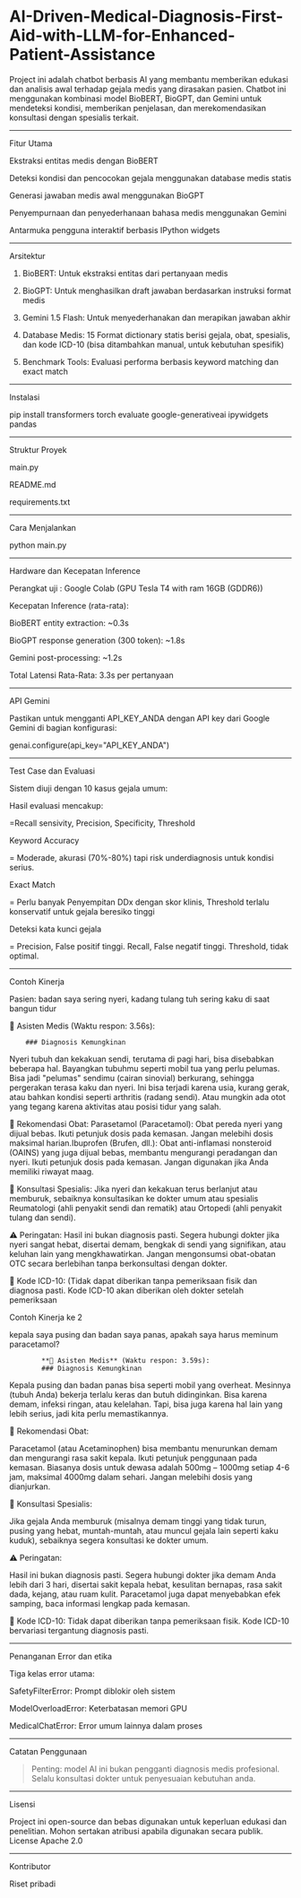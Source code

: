 # AI-Driven-Medical-Diagnosis-First-Aid-with-LLM-for-Enhanced-Patient-Assistance


Project ini adalah chatbot berbasis AI yang membantu memberikan edukasi dan analisis awal terhadap gejala medis yang dirasakan pasien. Chatbot ini menggunakan kombinasi model BioBERT, BioGPT, dan Gemini untuk mendeteksi kondisi, memberikan penjelasan, dan merekomendasikan konsultasi dengan spesialis terkait.


---

Fitur Utama

Ekstraksi entitas medis dengan BioBERT

Deteksi kondisi dan pencocokan gejala menggunakan database medis statis

Generasi jawaban medis awal menggunakan BioGPT

Penyempurnaan dan penyederhanaan bahasa medis menggunakan Gemini

Antarmuka pengguna interaktif berbasis IPython widgets



---

Arsitektur

1. BioBERT: Untuk ekstraksi entitas dari pertanyaan medis


2. BioGPT: Untuk menghasilkan draft jawaban berdasarkan instruksi format medis


3. Gemini 1.5 Flash: Untuk menyederhanakan dan merapikan jawaban akhir


4. Database Medis: 15 Format dictionary statis berisi gejala, obat, spesialis, dan kode ICD-10 (bisa ditambahkan manual, untuk kebutuhan spesifik)


5. Benchmark Tools: Evaluasi performa berbasis keyword matching dan exact match




---

Instalasi

pip install transformers torch evaluate google-generativeai ipywidgets pandas


---

Struktur Proyek

 main.py
 
 README.md

 requirements.txt


---

Cara Menjalankan

python main.py


---

Hardware dan Kecepatan Inference

Perangkat uji : Google Colab (GPU Tesla T4 with ram 16GB (GDDR6))

Kecepatan Inference (rata-rata):

BioBERT entity extraction: ~0.3s

BioGPT response generation (300 token): ~1.8s

Gemini post-processing: ~1.2s


Total Latensi Rata-Rata: 3.3s per pertanyaan



---

API Gemini

Pastikan untuk mengganti API_KEY_ANDA dengan API key dari Google Gemini di bagian konfigurasi:

genai.configure(api_key="API_KEY_ANDA")


---

Test Case dan Evaluasi

Sistem diuji dengan 10 kasus gejala umum:


Hasil evaluasi mencakup:

=Recall sensivity, Precision, Specificity, Threshold

Keyword Accuracy

= Moderade, akurasi (70%-80%) tapi risk underdiagnosis untuk kondisi serius.

Exact Match

= Perlu banyak Penyempitan DDx dengan skor klinis, Threshold terlalu konservatif untuk gejala beresiko tinggi

Deteksi kata kunci gejala

= Precision, False positif tinggi. Recall, False negatif tinggi. Threshold, tidak optimal.

---

Contoh Kinerja

Pasien: badan saya sering nyeri, kadang tulang tuh sering kaku di saat bangun tidur 

🤖 Asisten Medis (Waktu respon: 3.56s):

        ### Diagnosis Kemungkinan
Nyeri tubuh dan kekakuan sendi, terutama di pagi hari, bisa disebabkan beberapa hal. Bayangkan tubuhmu seperti mobil tua yang perlu pelumas. Bisa jadi "pelumas" sendimu (cairan sinovial) berkurang, sehingga pergerakan terasa kaku dan nyeri. Ini bisa terjadi karena usia, kurang gerak, atau bahkan kondisi seperti arthritis (radang sendi). Atau mungkin ada otot yang tegang karena aktivitas atau posisi tidur yang salah. 

💊 Rekomendasi Obat: Parasetamol (Paracetamol): Obat pereda nyeri yang dijual bebas. Ikuti petunjuk dosis pada kemasan. Jangan melebihi dosis maksimal harian.Ibuprofen (Brufen, dll.): Obat anti-inflamasi nonsteroid (OAINS) yang juga dijual bebas, membantu mengurangi peradangan dan nyeri. Ikuti petunjuk dosis pada kemasan. Jangan digunakan jika Anda memiliki riwayat maag. 

🏥 Konsultasi Spesialis: Jika nyeri dan kekakuan terus berlanjut atau memburuk, sebaiknya konsultasikan ke dokter umum atau spesialis Reumatologi (ahli penyakit sendi dan rematik) atau Ortopedi (ahli penyakit tulang dan sendi). 

⚠️ Peringatan: Hasil ini bukan diagnosis pasti. Segera hubungi dokter jika nyeri sangat hebat, disertai demam, bengkak di sendi yang signifikan, atau keluhan lain yang mengkhawatirkan. Jangan mengonsumsi obat-obatan OTC secara berlebihan tanpa berkonsultasi dengan dokter. 

📌 Kode ICD-10: (Tidak dapat diberikan tanpa pemeriksaan fisik dan diagnosa pasti. Kode ICD-10 akan diberikan oleh dokter setelah pemeriksaan

Contoh Kinerja ke 2

kepala saya pusing dan badan saya panas, apakah saya harus meminum paracetamol?

            **🤖 Asisten Medis** (Waktu respon: 3.59s):
            ### Diagnosis Kemungkinan
Kepala pusing dan badan panas bisa seperti mobil yang overheat. Mesinnya (tubuh Anda) bekerja terlalu keras dan butuh didinginkan. Bisa karena demam, infeksi ringan, atau kelelahan. Tapi, bisa juga karena hal lain yang lebih serius, jadi kita perlu memastikannya.

💊 Rekomendasi Obat:

Paracetamol (atau Acetaminophen) bisa membantu menurunkan demam dan mengurangi rasa sakit kepala. Ikuti petunjuk penggunaan pada kemasan. Biasanya dosis untuk dewasa adalah 500mg – 1000mg setiap 4-6 jam, maksimal 4000mg dalam sehari. Jangan melebihi dosis yang dianjurkan.

🏥 Konsultasi Spesialis:

Jika gejala Anda memburuk (misalnya demam tinggi yang tidak turun, pusing yang hebat, muntah-muntah, atau muncul gejala lain seperti kaku kuduk), sebaiknya segera konsultasi ke dokter umum.

⚠️ Peringatan:

Hasil ini bukan diagnosis pasti. Segera hubungi dokter jika demam Anda lebih dari 3 hari, disertai sakit kepala hebat, kesulitan bernapas, rasa sakit dada, kejang, atau ruam kulit. Paracetamol juga dapat menyebabkan efek samping, baca informasi lengkap pada kemasan.

📌 Kode ICD-10: Tidak dapat diberikan tanpa pemeriksaan fisik. Kode ICD-10 bervariasi tergantung diagnosis pasti.

---

Penanganan Error dan etika

Tiga kelas error utama:

SafetyFilterError: Prompt diblokir oleh sistem

ModelOverloadError: Keterbatasan memori GPU

MedicalChatError: Error umum lainnya dalam proses



---

Catatan Penggunaan

> Penting: model AI ini bukan pengganti diagnosis medis profesional. Selalu konsultasi dokter untuk penyesuaian kebutuhan anda.




---

Lisensi

Project ini open-source dan bebas digunakan untuk keperluan edukasi dan penelitian. Mohon sertakan atribusi apabila digunakan secara publik. License Apache 2.0


---

Kontributor

Riset pribadi
